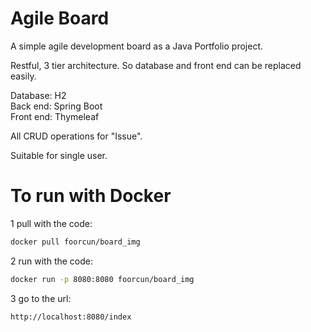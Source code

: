 # Agile Board

A simple agile development board as a Java Portfolio project.

Restful, 3 tier architecture. 
So database and front end can be replaced easily.

Database: H2 <br>
Back end: Spring Boot <br>
Front end: Thymeleaf <br>

All CRUD operations for "Issue". <br>

Suitable for single user. <br>


# To run with Docker
1 pull with the code: 
```.sh
docker pull foorcun/board_img
```
2 run with the code: 
```.sh
docker run -p 8080:8080 foorcun/board_img
```
3 go to the url: 
```.sh
http://localhost:8080/index
```


